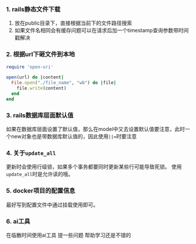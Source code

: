 ### 1. rails静态文件下载
1. 放在public目录下，直接根据当前下的文件路径搜索
2. 如果文件名相同会有缓存问题可以在请求后加一个timestamp查询参数带时间戳解决

### 2. 根据url下砸文件到本地
```ruby
require 'open-uri'

open(url) do |content|
  File.open("./file_name", "wb") do |file|
    file.write(content)
  end
end
```

### 3. rails数据库层面默认值
如果在数据库层面设置了默认值，那么在model中又去设置默认值要注意，此时一个new对象也是带数据库默认值的，因此使用`||=`时要注意


### 4. 关于`update_all`
更新时会使用行级锁，如果多个事务都要同时更新某些行可能导致死锁。
使用`update_all`时是允许读的哦。


### 5. docker项目的配置信息
最好写到配置文件中通过挂载使用即可。

### 6. ai工具
在临散时间使用ai工具 提一些问题 帮助学习还是不错的




